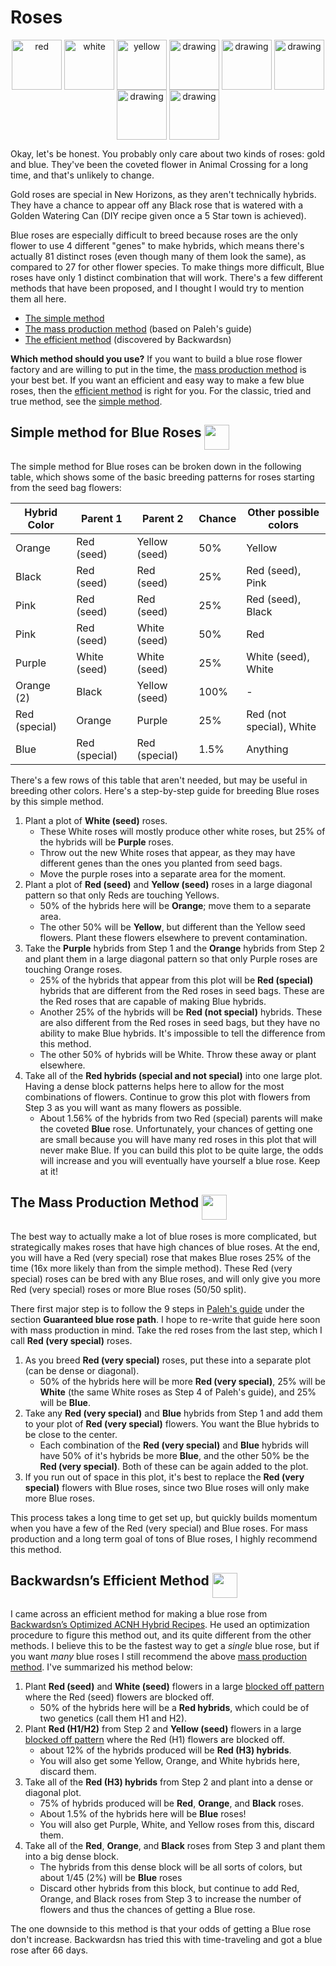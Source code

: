 # Roses

<center>
<img src="https://i.imgur.com/SrCuuhe.png" alt="red" height="80" align="top"/>
<img src="https://i.imgur.com/MaGu7ic.png" alt="white" height="80" align="top"/>
<img src="https://i.imgur.com/AsVC9u3.png" alt="yellow" height="80" align="top"/>
<img src="https://i.imgur.com/aC8JNZF.png" alt="drawing" height="80" align="top"/>
<img src="https://i.imgur.com/CVj2dku.png" alt="drawing" height="80" align="top"/>
<img src="https://i.imgur.com/QHdEktI.png" alt="drawing" height="80" align="top"/>
<img src="https://i.imgur.com/TU5GVIF.png" alt="drawing" height="80" align="top"/>
<img src="https://i.imgur.com/jrOz6Qf.png" alt="drawing" height="80" align="top"/>
</center>


<!-- TODO: add gold rose picture -->

Okay, let's be honest.  You probably only care about two kinds of roses: gold and blue.  They've been the coveted flower in Animal Crossing for a long time, and that's unlikely to change.  

Gold roses are special in New Horizons, as they aren't technically hybrids.  They have a chance to appear off any Black rose that is watered with a Golden Watering Can (DIY recipe given once a 5 Star town is achieved).  

Blue roses are especially difficult to breed because roses are the only flower to use 4 different "genes" to make hybrids, which means there's actually 81 distinct roses (even though many of them look the same), as compared to 27 for other flower species.  To make things more difficult, Blue roses have only 1 distinct combination that will work.  There's a few different methods that have been proposed, and I thought I would try to mention them all here.

- [The simple method](#simple-method-for-blue-roses)
- [The mass production method](#the-mass-production-method) (based on Paleh's guide)
- [The efficient method](#backwardsns-efficient-method) (discovered by Backwardsn)

**Which method should you use?** If you want to build a blue rose flower factory and are willing to put in the time, the [mass production method](#the-mass-production-method) is your best bet.  If you want an efficient and easy way to make a few blue roses, then the [efficient method](#backwardsns-efficient-method) is right for you.  For the classic, tried and true method, see the [simple method](#simple-method-for-blue-roses).

<!-- TODO: [Brief paragraph on differences in methods] -->


## Simple method for Blue Roses <img src="https://i.imgur.com/jrOz6Qf.png" alt="" height="40" align="top"/>  

The simple method for Blue roses can be broken down in the following table, which shows some of the basic breeding patterns for roses starting from the seed bag flowers:

<center>

| Hybrid Color  | Parent 1      | Parent 2      | Chance | Other possible colors  |
|---------------|---------------|---------------|--------|------------------------|
| Orange        | Red (seed)    | Yellow (seed) | 50%    | Yellow                 |
| Black         | Red (seed)    | Red (seed)    | 25%    | Red (seed), Pink       |
| Pink          | Red (seed)    | Red (seed)    | 25%    | Red (seed), Black      |
| Pink          | Red (seed)    | White (seed)  | 50%    | Red                    |
| Purple        | White (seed)  | White (seed)  | 25%    | White (seed), White    |
| Orange (2)    | Black         | Yellow (seed) | 100%   | -                      |
| Red (special) | Orange        | Purple        | 25%    | Red (not special), White |
| Blue          | Red (special) | Red (special) | 1.5%   | Anything               |

<!-- Oranges are 1100 -->
<!-- Purples are 0020 -->

</center>

There's a few rows of this table that aren't needed, but may be useful in breeding other colors.  Here's a step-by-step guide for breeding Blue roses by this simple method.  

1. Plant a plot of **White (seed)** roses.  
    - These White roses will mostly produce other white roses, but 25% of the hybrids will be **Purple** roses.  
    - Throw out the new White roses that appear, as they may have different genes than the ones you planted from seed bags.  
    - Move the purple roses into a separate area for the moment.
2. Plant a plot of **Red (seed)** and **Yellow (seed)** roses in a large diagonal pattern so that only Reds are touching Yellows.  
    - 50% of the hybrids here will be **Orange**; move them to a separate area.  
    - The other 50% will be **Yellow**, but different than the Yellow seed flowers.  Plant these flowers elsewhere to prevent contamination.
3. Take the **Purple** hybrids from Step 1 and the **Orange** hybrids from Step 2 and plant them in a large diagonal pattern so that only Purple roses are touching Orange roses.  
    - 25% of the hybrids that appear from this plot will be **Red (special)** hybrids that are different from the Red roses in seed bags.  These are the Red roses that are capable of making Blue hybrids.  
    - Another 25% of the hybrids will be **Red (not special)** hybrids.  These are also different from the Red roses in seed bags, but they have no ability to make Blue hybrids.  It's impossible to tell the difference from this method.  
    - The other 50% of hybrids will be White.  Throw these away or plant elsewhere.  
4. Take all of the **Red hybrids (special and not special)** into one large plot.  Having a dense block patterns helps here to allow for the most combinations of flowers.  Continue to grow this plot with flowers from Step 3 as you will want as many flowers as possible.  
    - About 1.56% of the hybrids from two Red (special) parents will make the coveted **Blue** rose.  Unfortunately, your chances of getting one are small because you will have many red roses in this plot that will never make Blue.  If you can build this plot to be quite large, the odds will increase and you will eventually have yourself a blue rose.  Keep at it!



## The Mass Production Method <img src="https://i.imgur.com/jrOz6Qf.png" alt="" height="40" align="top"/>  

The best way to actually make a lot of blue roses is more complicated, but strategically makes roses that have high chances of blue roses.  At the end, you will have a Red (very special) rose that makes Blue roses 25% of the time (16x more likely than from the simple method).  These Red (very special) roses can be bred with any Blue roses, and will only give you more Red (very special) roses or more Blue roses (50/50 split).

There first major step is to follow the 9 steps in [Paleh's guide](https://docs.google.com/document/d/1ARIQCUc5YVEd01D7jtJT9EEJF45m07NXhAm4fOpNvCs/edit) under the section **Guaranteed blue rose path**.  I hope to re-write that guide here soon with mass production in mind.  Take the red roses from the last step, which I call **Red (very special)** roses.

1. As you breed **Red (very special)** roses, put these into a separate plot (can be dense or diagonal). 
    - 50% of the hybrids here will be more **Red (very special)**, 25% will be **White** (the same White roses as Step 4 of Paleh's guide), and 25% will be **Blue**.
2. Take any **Red (very special)** and **Blue** hybrids from Step 1 and add them to your plot of **Red (very special)** flowers.  You want the Blue hybrids to be close to the center.
    - Each combination of the **Red (very special)** and **Blue** hybrids will have 50% of it's hybrids be more **Blue**, and the other 50% be the **Red (very special)**.  Both of these can be again added to the plot. 
3. If you run out of space in this plot, it's best to replace the **Red (very special)** flowers with Blue roses, since two Blue roses will only make more Blue roses.  

This process takes a long time to get set up, but quickly builds momentum when you have a few of the Red (very special) and Blue roses.  For mass production and a long term goal of tons of Blue roses, I highly recommend this method.  


## Backwardsn’s Efficient Method <img src="https://i.imgur.com/jrOz6Qf.png" alt="" height="40" align="top"/>  

I came across an efficient method for making a blue rose from [Backwardsn’s Optimized ACNH Hybrid Recipes](https://docs.google.com/document/d/1anxm3WwEKyh0_-l_lZIAUETaa_q432Px3griacQ3NcU/preview#).  He used an optimization procedure to figure this method out, and its quite different from the other methods.  I believe this to be the fastest way to get a *single* blue rose, but if you want *many* blue roses I still recommend the above [mass production method](#the-mass-production-method).  I've summarized his method below:

1. Plant **Red (seed)** and **White (seed)** flowers in a large [blocked off pattern](/../breeding-patterns.md#blocked-off-patterns) where the Red (seed) flowers are blocked off.
    - 50% of the hybrids here will be a **Red hybrids**, which could be of two genetics (call them H1 and H2).
2. Plant **Red (H1/H2)** from Step 2 and **Yellow (seed)** flowers in a large [blocked off pattern](/../breeding-patterns.md#blocked-off-patterns) where the Red (H1) flowers are blocked off.  
    - about 12% of the hybrids produced will be **Red (H3) hybrids**.
    - You will also get some Yellow, Orange, and White hybrids here, discard them.
3. Take all of the **Red (H3) hybrids** from Step 2 and plant into a dense or diagonal plot. 
    - 75% of hybrids produced will be **Red**, **Orange**, and **Black** roses.
    - About 1.5% of the hybrids here will be **Blue** roses!  
    - You will also get Purple, White, and Yellow roses from this, discard them.
4. Take all of the **Red**, **Orange**, and **Black** roses from Step 3 and plant them into a big dense block.  
    - The hybrids from this dense block will be all sorts of colors, but about 1/45 (2%) will be **Blue** roses
    - Discard other hybrids from this block, but continue to add Red, Orange, and Black roses from Step 3 to increase the number of flowers and thus the chances of getting a Blue rose.

The one downside to this method is that your odds of getting a Blue rose don't increase.  Backwardsn has tried this with time-traveling and got a blue rose after 66 days.  

